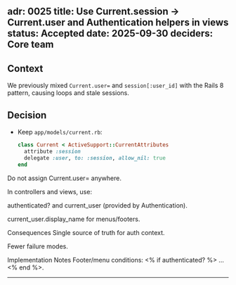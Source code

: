 adr: 0025
title: Use Current.session → Current.user and Authentication helpers in views
status: Accepted
date: 2025-09-30
deciders: Core team
---

## Context
We previously mixed `Current.user=` and `session[:user_id]` with the Rails 8 pattern, causing loops and stale sessions.

## Decision
- Keep `app/models/current.rb`:
  ```ruby
  class Current < ActiveSupport::CurrentAttributes
    attribute :session
    delegate :user, to: :session, allow_nil: true
  end
Do not assign Current.user= anywhere.

In controllers and views, use:

authenticated? and current_user (provided by Authentication).

current_user.display_name for menus/footers.

Consequences
Single source of truth for auth context.

Fewer failure modes.

Implementation Notes
Footer/menu conditions: <% if authenticated? %> … <% end %>.

---

